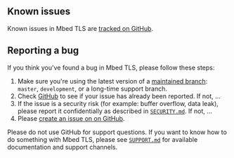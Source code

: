 ## Known issues

Known issues in Mbed TLS are [tracked on GitHub](https://github.com/Mbed-TLS/mbedtls/issues).

## Reporting a bug

If you think you've found a bug in Mbed TLS, please follow these steps:

1. Make sure you're using the latest version of a
   [maintained branch](BRANCHES.md): `master`, `development`,
   or a long-time support branch.
2. Check [GitHub](https://github.com/Mbed-TLS/mbedtls/issues) to see if
   your issue has already been reported. If not, …
3. If the issue is a security risk (for example: buffer overflow,
   data leak), please report it confidentially as described in
   [`SECURITY.md`](SECURITY.md). If not, …
4. Please [create an issue on on GitHub](https://github.com/Mbed-TLS/mbedtls/issues).

Please do not use GitHub for support questions. If you want to know
how to do something with Mbed TLS, please see [`SUPPORT.md`](SUPPORT.md) for available documentation and support channels.
